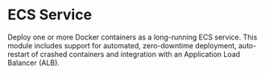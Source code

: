# ECS Service

Deploy one or more Docker containers as a long-running ECS service. This module includes support for automated, zero-downtime deployment, auto-restart of crashed containers and integration with an Application Load Balancer (ALB).